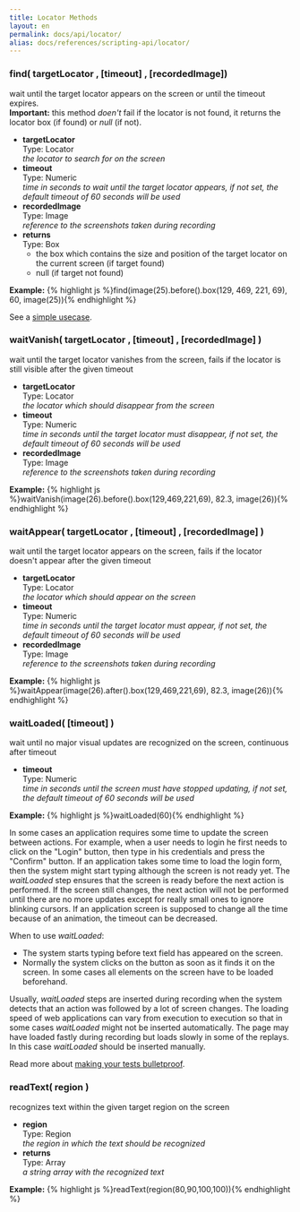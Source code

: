 ```yaml
---
title: Locator Methods
layout: en
permalink: docs/api/locator/
alias: docs/references/scripting-api/locator/
---
```


<h3 id="find">find( targetLocator , [timeout] , [recordedImage])</h3>
<p>wait until the target locator appears on the screen or until the timeout expires.<br>
<strong>Important:</strong> this method <i>doen't</i> fail if the locator is not found, it returns the locator box (if found) or <i>null</i> (if not).  
</p>
<p><ul>
	<li>
		<strong>targetLocator</strong>
		<div>Type: Locator</div>
		<em>the locator to search for on the screen</em>
	</li>
	<li>
		<strong>timeout</strong>
		<div>Type: Numeric</div>
		<em>time in seconds to wait until the target locator appears, if not set, the default timeout of 60 seconds will be used</em>
	</li>
	<li>
		<strong>recordedImage</strong>
		<div>Type: Image</div>
		<em>reference to the screenshots taken during recording</em>
	</li>
	<li>
		<strong>returns</strong>
		<div>Type: Box</div>
		<ul>
			<li>the box which contains the size and position of the target locator on the current screen (if target found)</li>
			<li>null (if target not found)</li>
		</ul>
	</li>
</ul></p>
<p>
<strong>Example:</strong>
{% highlight js %}find(image(25).before().box(129, 469, 221, 69), 60, image(25)){% endhighlight %}
</p>
See a <a href="/docs/guides/find-example">simple usecase</a>.


<h3 id="waitVanish">waitVanish( targetLocator , [timeout] , [recordedImage] )</h3>
<p>wait until the target locator vanishes from the screen, fails if the locator is still visible after the given timeout</p>
<p><ul>
	<li>
		<strong>targetLocator</strong>
		<div>Type: Locator</div>
		<em>the locator which should disappear from the screen</em>
	</li>
	<li>
		<strong>timeout</strong>
		<div>Type: Numeric</div>
		<em>time in seconds until the target locator must disappear, if not set, the default timeout of 60 seconds will be used</em>
	</li>
	<li>
		<strong>recordedImage</strong>
		<div>Type: Image</div>
		<em>reference to the screenshots taken during recording</em>
	</li>
</ul></p>
<p>
<strong>Example:</strong>
{% highlight js %}waitVanish(image(26).before().box(129,469,221,69), 82.3, image(26)){% endhighlight %}
</p>



<h3 id="waitAppear">waitAppear( targetLocator , [timeout] , [recordedImage] )</h3>
<p>wait until the target locator appears on the screen, fails if the locator doesn't appear after the given timeout</p>
<p><ul>
	<li>
		<strong>targetLocator</strong>
		<div>Type: Locator</div>
		<em>the locator which should appear on the screen</em>
	</li>
	<li>
		<strong>timeout</strong>
		<div>Type: Numeric</div>
		<em>time in seconds until the target locator must appear, if not set, the default timeout of 60 seconds will be used</em>
	</li>
	<li>
		<strong>recordedImage</strong>
		<div>Type: Image</div>
		<em>reference to the screenshots taken during recording</em>
	</li>
</ul></p>
<p>
<strong>Example:</strong>
{% highlight js %}waitAppear(image(26).after().box(129,469,221,69), 82.3, image(26)){% endhighlight %}
</p>



<h3 id="waitLoaded">waitLoaded( [timeout] )</h3>
<p>wait until no major visual updates are recognized on the screen, continuous after timeout</p>
<p><ul>
	<li>
		<strong>timeout</strong>
		<div>Type: Numeric</div>
		<em>time in seconds until the screen must have stopped updating, if not set, the default timeout of 60 seconds will be used</em>
	</li>
</ul></p>
<p>
<strong>Example:</strong>
{% highlight js %}waitLoaded(60){% endhighlight %}
</p>

In some cases an application requires some time to update the screen between actions. For example, when a user needs to login he first needs to click on the "Login" button, then type in his credentials and press the "Confirm" button. If an application takes some time to load the login form, then the system might start typing although the screen is not ready yet. The *waitLoaded* step ensures that the screen is ready before the next action is performed. If the screen still changes, the next action will not be performed until there are no more updates except for really small ones to ignore blinking cursors. If an application screen is supposed to change all the time because of an animation, the timeout can be decreased.

When to use *waitLoaded*:

- The system starts typing before text field has appeared on the screen.  
- Normally the system clicks on the button as soon as it finds it on the screen. In some cases all elements on the screen have to be loaded beforehand.

Usually, *waitLoaded* steps are inserted during recording when the system detects that an action was followed by a lot of screen changes. The loading speed of web applications can vary from execution to execution so that in some cases *waitLoaded* might not be inserted automatically. The page may have loaded fastly during recording but loads slowly in some of the replays. In this case *waitLoaded* should be inserted manually.

Read more about <a href="/docs/guides/bulletproof-tests">making your tests bulletproof</a>.



<h3 id="readText">readText( region )</h3>
<p>recognizes text within the given target region on the screen</p>
<p><ul>
	<li>
		<strong>region</strong>
		<div>Type: Region</div>
		<em>the region in which the text should be recognized</em>
	</li>
	<li>
		<strong>returns</strong>
		<div>Type: Array</div>
		<em>a string array with the recognized text</em>
	</li>
</ul></p>
<p>
<strong>Example:</strong>
{% highlight js %}readText(region(80,90,100,100)){% endhighlight %}
</p>
